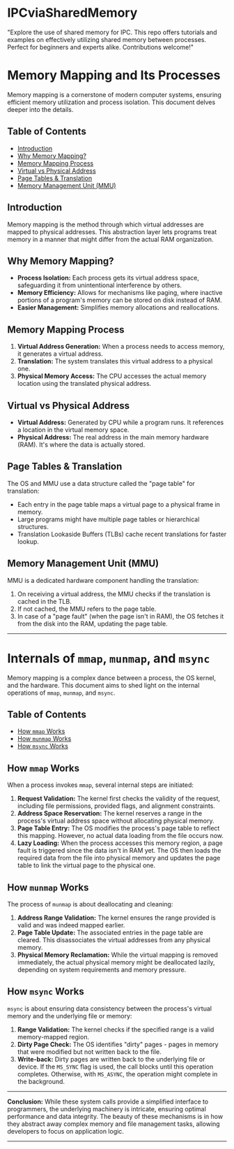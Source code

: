 # IPCviaSharedMemory
"Explore the use of shared memory for IPC. This repo offers tutorials and examples on effectively utilizing shared memory between processes. Perfect for beginners and experts alike. Contributions welcome!"

# Memory Mapping and Its Processes

Memory mapping is a cornerstone of modern computer systems, ensuring efficient memory utilization and process isolation. This document delves deeper into the details.

## Table of Contents
- [Introduction](#introduction)
- [Why Memory Mapping?](#why-memory-mapping)
- [Memory Mapping Process](#memory-mapping-process)
- [Virtual vs Physical Address](#virtual-vs-physical-address)
- [Page Tables & Translation](#page-tables--translation)
- [Memory Management Unit (MMU)](#memory-management-unit-mmu)

## Introduction
Memory mapping is the method through which virtual addresses are mapped to physical addresses. This abstraction layer lets programs treat memory in a manner that might differ from the actual RAM organization.

## Why Memory Mapping?
- **Process Isolation:** Each process gets its virtual address space, safeguarding it from unintentional interference by others.
- **Memory Efficiency:** Allows for mechanisms like paging, where inactive portions of a program's memory can be stored on disk instead of RAM.
- **Easier Management:** Simplifies memory allocations and reallocations.

## Memory Mapping Process
1. **Virtual Address Generation:** When a process needs to access memory, it generates a virtual address.
2. **Translation:** The system translates this virtual address to a physical one.
3. **Physical Memory Access:** The CPU accesses the actual memory location using the translated physical address.

## Virtual vs Physical Address
- **Virtual Address:** Generated by CPU while a program runs. It references a location in the virtual memory space.
- **Physical Address:** The real address in the main memory hardware (RAM). It's where the data is actually stored.

## Page Tables & Translation
The OS and MMU use a data structure called the "page table" for translation:
- Each entry in the page table maps a virtual page to a physical frame in memory.
- Large programs might have multiple page tables or hierarchical structures.
- Translation Lookaside Buffers (TLBs) cache recent translations for faster lookup.

## Memory Management Unit (MMU)
MMU is a dedicated hardware component handling the translation:
1. On receiving a virtual address, the MMU checks if the translation is cached in the TLB.
2. If not cached, the MMU refers to the page table.
3. In case of a "page fault" (when the page isn't in RAM), the OS fetches it from the disk into the RAM, updating the page table.

---
# Internals of `mmap`, `munmap`, and `msync`

Memory mapping is a complex dance between a process, the OS kernel, and the hardware. This document aims to shed light on the internal operations of `mmap`, `munmap`, and `msync`.

## Table of Contents
- [How `mmap` Works](#how-mmap-works)
- [How `munmap` Works](#how-munmap-works)
- [How `msync` Works](#how-msync-works)

## How `mmap` Works
When a process invokes `mmap`, several internal steps are initiated:
1. **Request Validation:** The kernel first checks the validity of the request, including file permissions, provided flags, and alignment constraints.
2. **Address Space Reservation:** The kernel reserves a range in the process's virtual address space without allocating physical memory.
3. **Page Table Entry:** The OS modifies the process's page table to reflect this mapping. However, no actual data loading from the file occurs now.
4. **Lazy Loading:** When the process accesses this memory region, a page fault is triggered since the data isn't in RAM yet. The OS then loads the required data from the file into physical memory and updates the page table to link the virtual page to the physical one.

## How `munmap` Works
The process of `munmap` is about deallocating and cleaning:
1. **Address Range Validation:** The kernel ensures the range provided is valid and was indeed mapped earlier.
2. **Page Table Update:** The associated entries in the page table are cleared. This disassociates the virtual addresses from any physical memory.
3. **Physical Memory Reclamation:** While the virtual mapping is removed immediately, the actual physical memory might be deallocated lazily, depending on system requirements and memory pressure.

## How `msync` Works
`msync` is about ensuring data consistency between the process's virtual memory and the underlying file or memory:
1. **Range Validation:** The kernel checks if the specified range is a valid memory-mapped region.
2. **Dirty Page Check:** The OS identifies "dirty" pages - pages in memory that were modified but not written back to the file.
3. **Write-back:** Dirty pages are written back to the underlying file or device. If the `MS_SYNC` flag is used, the call blocks until this operation completes. Otherwise, with `MS_ASYNC`, the operation might complete in the background.

---

**Conclusion:** While these system calls provide a simplified interface to programmers, the underlying machinery is intricate, ensuring optimal performance and data integrity. The beauty of these mechanisms is in how they abstract away complex memory and file management tasks, allowing developers to focus on application logic.

------








